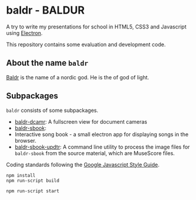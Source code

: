 # baldr - BALDUR

A try to write my presentations for school in HTML5, CSS3 and
Javascript using [Electron](https://electron.atom.io/).

This repository contains some evaluation and development code.

## About the name `baldr`

[Baldr](https://en.wikipedia.org/wiki/Baldr) is the name of a nordic
god. He is the of god of light.

## Subpackages

`baldr` consists of some subpackages.

* [baldr-dcamr](https://github.com/JosefFriedrich-nodejs/baldr-dcamr):
  A fullscreen view for document cameras
* [baldr-sbook](https://github.com/JosefFriedrich-nodejs/baldr-sbook):
* Interactive song book - a small electron app for
  displaying songs in the browser.
* [baldr-sbook-updtr](https://github.com/JosefFriedrich-nodejs/baldr-sbook-updtr):
  A command line utility to process the image files
  for `baldr-sbook` from the source material, which are MuseScore files.

Coding standards following the [Google Javascript Style
Guide](https://google.github.io/styleguide/javascriptguide.xml).

```
npm install
npm run-script build
```

```
npm run-script start
```
